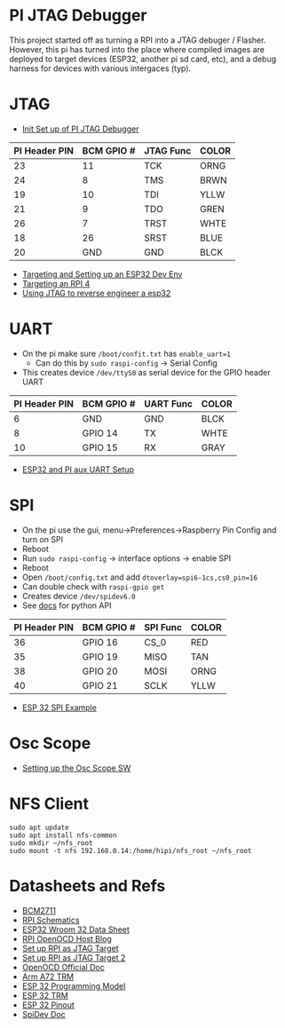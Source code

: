 # PI JTAG Debugger

This project started off as turning a RPI into a JTAG debuger / Flasher. However, this pi has turned into the place where compiled images are deployed to target devices (ESP32, another pi sd card, etc), and a debug harness for devices with various intergaces (typ).

# JTAG

* [Init Set up of PI JTAG Debugger](./writeups/Init_PI_JTAG_Test.md)

| PI Header PIN | BCM GPIO # | JTAG Func | COLOR |
| --- | --- | --- | --- |
| 23 |  11 |  TCK | ORNG |
| 24 |   8 |  TMS | BRWN |
| 19 |  10 |  TDI | YLLW |
| 21 |   9 |  TDO | GREN |
| 26 |   7 | TRST | WHTE |
| 18 |  26 | SRST | BLUE |
| 20 | GND |  GND | BLCK |

* [Targeting and Setting up an ESP32 Dev Env](./writeups/Init_PI_JTAG_Test.md#esp-32-set-up)
* [Targeting an RPI 4](./writeups/RPI4_JTAG_Target.md)
* [Using JTAG to reverse engineer a esp32](./writeups/Reverse_Engineer_Example.md)

# UART

* On the pi make sure `/boot/confit.txt` has `enable_uart=1`
    * Can do this by `sudo raspi-config` -> Serial Config 
* This creates device `/dev/ttyS0` as serial device for the GPIO header UART

| PI Header PIN | BCM GPIO # | UART Func | COLOR |
| --- | --- | --- | --- |
|  6 |     GND | GND | BLCK |
|  8 | GPIO 14 |  TX | WHTE |
| 10 | GPIO 15 |  RX | GRAY |

* [ESP32 and PI aux UART Setup](./writeups/ESP32_GPIO_UART.md)

# SPI

* On the pi use the gui, menu->Preferences->Raspberry Pin Config and turn on SPI
* Reboot
* Run `sudo raspi-config` -> interface options -> enable SPI
* Reboot
* Open `/boot/config.txt` and add `dtoverlay=spi6-1cs,cs0_pin=16`
* Can double check with `raspi-gpio get`
* Creates device `/dev/spidev6.0`
* See [docs](./Docs/draft_spidev_doc.pdf) for python API

| PI Header PIN | BCM GPIO # | SPI Func | COLOR |
| --- | --- | --- | --- |
| 36 | GPIO 16 | CS_0 |  RED |
| 35 | GPIO 19 | MISO |  TAN |
| 38 | GPIO 20 | MOSI | ORNG |
| 40 | GPIO 21 | SCLK | YLLW |

* [ESP 32 SPI Example](./writeups/ESP32_SPI_Example.md)

# Osc Scope

* [Setting up the Osc Scope SW](./writeups/install_osc_scope.md)

# NFS Client

```
sudo apt update
sudo apt install nfs-common
sudo mkdir ~/nfs_root
sudo mount -t nfs 192.168.0.14:/home/hipi/nfs_root ~/nfs_root
```

# Datasheets and Refs

* [BCM2711](./Docs/bcm2711-peripherals.pdf)
* [RPI Schematics](./Docs/raspberry-pi-4-reduced-schematics.pdf)
* [ESP32 Wroom 32 Data Sheet](./Docs/esp32-wroom-32_datasheet_en.pdf)
* [RPI OpenOCD Host Blog](https://blog.wokwi.com/gdb-debugging-esp32-using-raspberry-pi/)
* [Set up RPI as JTAG Target](https://sysprogs.com/VisualKernel/tutorials/raspberry/jtagsetup/)
* [Set up RPI as JTAG Target 2](https://www.vinnie.work/blog/2020-11-06-baremetal-rpi4-setup)
* [OpenOCD Official Doc](./Docs/openocd.pdf)
* [Arm A72 TRM](./Docs/cortex_a72_mpcore_trm_100095_0001_02_en.pdf)
* [ESP 32 Programming Model](https://docs.espressif.com/projects/esp-idf/en/latest/esp32/index.html)
* [ESP 32 TRM](./Docs/esp32_technical_reference_manual_en.pdf)
* [ESP 32 Pinout](./Docs/ESP32-36-Pin-Pinout.jpg)
* [SpiDev Doc](./Docs/draft_spidev_doc.pdf)